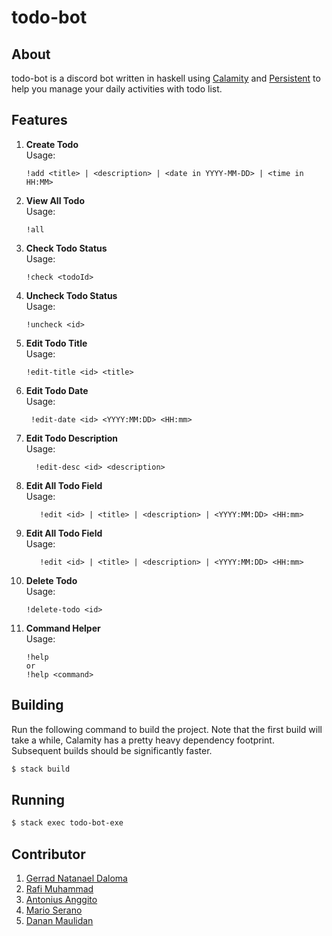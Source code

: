 # todo-bot

## About

todo-bot is a discord bot written in haskell using [Calamity](https://github.com/simmsb/calamity) and [Persistent](https://github.com/yesodweb/persistent) to help you manage your daily activities with todo list.

## Features

1. **Create Todo**\
   Usage:

   ```
   !add <title> | <description> | <date in YYYY-MM-DD> | <time in HH:MM>
   ```

2. **View All Todo**\
   Usage:

   ```
   !all
   ```

3. **Check Todo Status**\
   Usage:

   ```
   !check <todoId>
   ```

4. **Uncheck Todo Status**\
   Usage:

   ```
   !uncheck <id>
   ```

5. **Edit Todo Title**\
   Usage:

   ```
   !edit-title <id> <title>
   ```

6. **Edit Todo Date**\
   Usage:

   ```
    !edit-date <id> <YYYY:MM:DD> <HH:mm>
   ```

7. **Edit Todo Description**\
   Usage:

   ```
     !edit-desc <id> <description>
   ```

8. **Edit All Todo Field**\
   Usage:

   ```
      !edit <id> | <title> | <description> | <YYYY:MM:DD> <HH:mm>
   ```

9. **Edit All Todo Field**\
   Usage:

   ```
      !edit <id> | <title> | <description> | <YYYY:MM:DD> <HH:mm>
   ```

10. **Delete Todo**\
    Usage:

    ```
    !delete-todo <id>
    ```

11. **Command Helper**\
    Usage:

    ```
    !help
    or
    !help <command>
    ```

## Building

Run the following command to build the project. Note that the first build will take a while, Calamity has a pretty heavy dependency footprint. Subsequent builds should be significantly faster.

```sh
$ stack build
```

## Running

```sh
$ stack exec todo-bot-exe
```

## Contributor

1. [Gerrad Natanael Daloma](https://github.com/GerradND)
2. [Rafi Muhammad](https://github.com/rafimuhammad01)
3. [Antonius Anggito](https://github.com/antoniusanggito/)
4. [Mario Serano](https://github.com/MarioSerano)
5. [Danan Maulidan](https://github.com/dananakbar)

